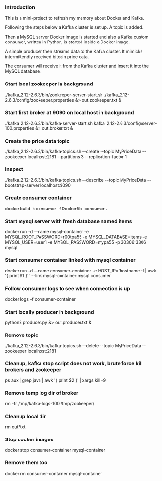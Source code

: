 ### Introduction
This is a mini-project to refresh my memory about Docker and Kafka.

Following the steps below a Kafka cluster is set up.
A topic is added.

Then a MySQL server Docker image is started and also a Kafka custom consumer,
written in Python, is started inside a Docker image.

A simple producer then streams data to the Kafka cluster. It mimicks intermittendly
received bitcoin price data.

The consumer will receive it from the Kafka cluster and insert it into
the MySQL database.


### Start local zookeeper in background
./kafka_2.12-2.6.3/bin/zookeeper-server-start.sh ./kafka_2.12-2.6.3/config/zookeeper.properties   &> out.zookeeper.txt &

### Start first broker at 9090 on local host in background
./kafka_2.12-2.6.3/bin/kafka-server-start.sh kafka_2.12-2.6.3/config/server-100.properties   &> out.broker.txt &

### Create the price data topic
./kafka_2.12-2.6.3/bin/kafka-topics.sh --create --topic MyPriceData --zookeeper localhost:2181 --partitions 3 --replication-factor 1

### Inspect
./kafka_2.12-2.6.3/bin/kafka-topics.sh --describe  --topic MyPriceData --bootstrap-server localhost:9090

### Create consumer container
docker build -t consumer -f Dockerfile-consumer .

### Start mysql server with fresh database named items
docker run -d --name mysql-container -e MYSQL_ROOT_PASSWORD=r00tpa55 -e MYSQL_DATABASE=items -e MYSQL_USER=user1 -e MYSQL_PASSWORD=mypa55  -p 30306:3306 mysql

### Start consumer container linked with mysql container
docker run -d --name consumer-container -e HOST_IP=\`hostname -I | awk '{ print $1 }'\` --link mysql-container:mysql  consumer

### Follow consumer logs to see when connection is up
docker logs -f consumer-container

### Start locally producer in background
python3 producer.py &> out.producer.txt &

### Remove topic
./kafka_2.12-2.6.3/bin/kafka-topics.sh --delete --topic MyPriceData --zookeeper localhost:2181

### Cleanup, kafka stop script does not work, brute force kill brokers and zookeeper
ps aux | grep java | awk '{ print $2 }' | xargs kill -9

### Remove temp log dir of broker
rm -fr /tmp/kafka-logs-100 /tmp/zookeeper/

### Cleanup local dir
rm out*txt

### Stop docker images
docker stop consumer-container mysql-container

### Remove them too
docker rm consumer-container mysql-container
